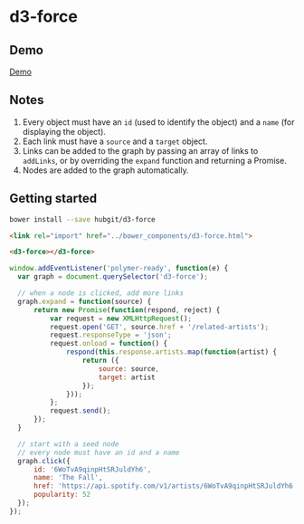 # d3-force

## Demo

[Demo](http://git.macropus.org/d3-force/components/d3-force/demo.html)

## Notes

1. Every object must have an `id` (used to identify the object) and a `name` (for displaying the object).
2. Each link must have a `source` and a `target` object.
3. Links can be added to the graph by passing an array of links to `addLinks`, or by overriding the `expand` function and returning a Promise.
4. Nodes are added to the graph automatically.

## Getting started

```bash
bower install --save hubgit/d3-force
```

```html
<link rel="import" href="../bower_components/d3-force.html">
```

```html
<d3-force></d3-force>
```

```js
window.addEventListener('polymer-ready', function(e) {
  var graph = document.querySelector('d3-force');

  // when a node is clicked, add more links
  graph.expand = function(source) {
      return new Promise(function(respond, reject) {
          var request = new XMLHttpRequest();
          request.open('GET', source.href + '/related-artists');
          request.responseType = 'json';
          request.onload = function() {
              respond(this.response.artists.map(function(artist) {
                  return ({
                      source: source,
                      target: artist
                  });
              }));
          };
          request.send();
      });
  }

  // start with a seed node
  // every node must have an id and a name
  graph.click({
      id: '6WoTvA9qinpHtSRJuldYh6',
      name: 'The Fall',
      href: 'https://api.spotify.com/v1/artists/6WoTvA9qinpHtSRJuldYh6',
      popularity: 52
  });
});
```
